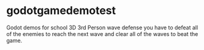 # godotgamedemotest
Godot demos for school
3D 3rd Person wave defense you have to defeat all of the enemies to reach the next wave and clear all of the waves to beat the game.
